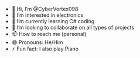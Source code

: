 - 👋 Hi, I’m @CyberVortex098
- 👀 I’m interested in electronics
- 🌱 I’m currently learning C# coding
- 💞️ I’m looking to collaborate on all types of projects
- 📫 How to reach me (personal)
- 😄 Pronouns: He/Him
- ⚡ Fun fact: I also play Piano

<!---
CyberVortex098/CyberVortex098 is a ✨ special ✨ repository because its `README.md` (this file) appears on your GitHub profile.
You can click the Preview link to take a look at your changes.
--->
